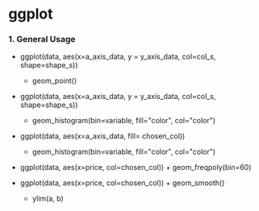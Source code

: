 # ggplot

### 1. General Usage 
  - ggplot(data, aes(x=a_axis_data, y = y_axis_data, col=col_s, shape=shape_s))
    + geom_point()
    
  - ggplot(data, aes(x=a_axis_data, y = y_axis_data, col=col_s, shape=shape_s))
    + geom_histogram(bin=variable, fill="color", col="color")
   
  - ggplot(data, aes(x=a_axis_data, fill= chosen_col))
    + geom_histogram(bin=variable, fill="color", col="color")
    
  - ggplot(data, aes(x=price, col=chosen_col)) + geom_freqpoly(bin=60)
  
  - ggplot(data, aes(x=price, col=chosen_col)) + geom_smooth()
  
  
    + ylim(a, b)
  
